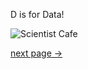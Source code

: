 D is for Data!

![Scientist Cafe](https://scientistcafe.com/images/logo.png)

[next page ->](pages/letter-e.md)
